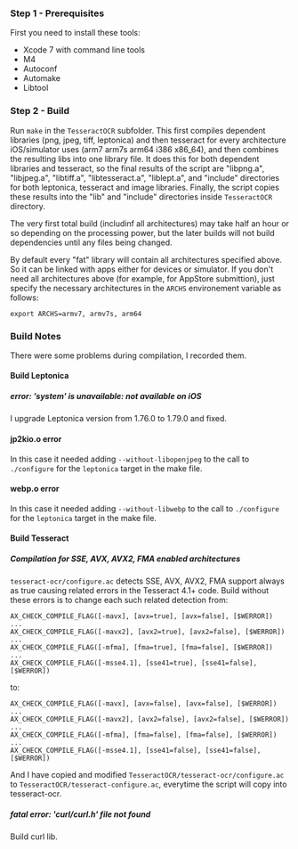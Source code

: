 
### Step 1 - Prerequisites
First you need to install these tools:

- Xcode 7 with command line tools
- M4
- Autoconf
- Automake
- Libtool

### Step 2 - Build
Run `make` in the `TesseractOCR` subfolder. This first compiles dependent libraries (png, jpeg, tiff, leptonica) and then tesseract for every architecture iOS/simulator uses (arm7 arm7s arm64 i386 x86_64), and then combines the resulting libs into one library file. It does this for both dependent libraries and tesseract, so the final results of the script are "libpng.a", "libjpeg.a", "libtiff.a", "libtesseract.a", "liblept.a", and "include" directories for both leptonica, tesseract and image libraries. Finally, the script copies these results into the "lib" and "include" directories inside `TesseractOCR` directory.

The very first total build (includinf all architectures) may take half an hour or so depending on the processing power, but the later builds will not build dependencies until any files being changed.

By default every "fat" library will contain all architectures specified above. So it can be linked with apps either for devices or simulator. If you don't need all architectures above (for example, for AppStore submittion), just specify the necessary architectures in the `ARCHS` environement variable as follows:

    export ARCHS=armv7, armv7s, arm64

### Build Notes
There were some problems during compilation, I recorded them.

#### Build Leptonica

##### error: 'system' is unavailable: not available on iOS

I upgrade Leptonica version from 1.76.0 to 1.79.0 and fixed.

#### jp2kio.o error

In this case it needed adding `--without-libopenjpeg` to the call to `./configure` for the `leptonica` target in the make file.

#### webp.o error

In this case it needed adding `--without-libwebp` to the call to `./configure` for the `leptonica` target in the make file.

#### Build Tesseract

##### Compilation for SSE, AVX, AVX2, FMA enabled architectures

`tesseract-ocr/configure.ac` detects SSE, AVX, AVX2, FMA support always as true causing related errors in the Tesseract 4.1+ code.
Build without these errors is to change each such related detection from:
```
AX_CHECK_COMPILE_FLAG([-mavx], [avx=true], [avx=false], [$WERROR])
...
AX_CHECK_COMPILE_FLAG([-mavx2], [avx2=true], [avx2=false], [$WERROR])
...
AX_CHECK_COMPILE_FLAG([-mfma], [fma=true], [fma=false], [$WERROR])
...
AX_CHECK_COMPILE_FLAG([-msse4.1], [sse41=true], [sse41=false], [$WERROR])
```

to:

```
AX_CHECK_COMPILE_FLAG([-mavx], [avx=false], [avx=false], [$WERROR])
...
AX_CHECK_COMPILE_FLAG([-mavx2], [avx2=false], [avx2=false], [$WERROR])
...
AX_CHECK_COMPILE_FLAG([-mfma], [fma=false], [fma=false], [$WERROR])
...
AX_CHECK_COMPILE_FLAG([-msse4.1], [sse41=false], [sse41=false], [$WERROR])
```

And I have copied and modified `TesseractOCR/tesseract-ocr/configure.ac` to `TesseractOCR/tesseract-configure.ac`, everytime the script will copy into tesseract-ocr.

##### fatal error: 'curl/curl.h' file not found

Build curl lib.